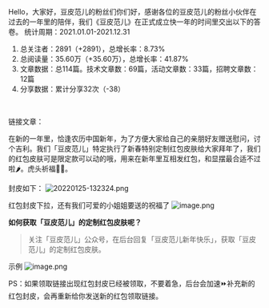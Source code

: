 Hello，大家好，豆皮范儿的粉丝们你们好，感谢各位的豆皮范儿的粉丝小伙伴在过去的一年里的陪伴，我们《豆皮范儿》在正式成立快一年的时间里交出以下的答卷。
统计周期：2021.01.01-2021.12.31


1. 总关注者：2891（+2891），总增长率：8.73%
1. 总阅读量：35.60万（+35.60万），总增长率：41.87%
1. 文章数据：总114篇。技术文章数：69篇，活动文章数：33篇，招聘文章数：12篇
1. 分享数据：累计分享32次（-38）

​

链接文章：


在新的一年里，恰逢农历中国新年，为了方便大家给自己的亲朋好友赠送慰问，讨个吉利。我们「豆皮范儿」特定执行了新春特别定制红包皮肤给大家拜年了，我们的红包皮肤可是限定款可以动的哦，用来在新年里互相发红包，和显摆最合适不过啦🌶。虎头祈福🙏🏻。
​

封皮如下：
![20220125-132324.png](https://cdn.nlark.com/yuque/0/2022/png/276016/1643545564906-05718a4d-7a75-469e-849f-6d7bdb06ae51.png#clientId=u6004182a-3c12-4&crop=0&crop=0&crop=1&crop=1&from=paste&height=373&id=u72d879fe&margin=%5Bobject%20Object%5D&name=20220125-132324.png&originHeight=746&originWidth=558&originalType=binary&ratio=1&rotation=0&showTitle=false&size=497852&status=done&style=none&taskId=ue0c2ef19-da46-46b4-a31d-83ed89d700e&title=&width=279)


红包封皮下拉，还有我们可爱的小姐姐要送的祝福了
![image.png](https://cdn.nlark.com/yuque/0/2022/png/276016/1643548475549-d690bac6-b0b9-4331-a8b9-eb2f16a6a0b7.png#clientId=u6004182a-3c12-4&crop=0&crop=0&crop=1&crop=1&from=paste&height=311&id=ucb1ca6cb&margin=%5Bobject%20Object%5D&name=image.png&originHeight=494&originWidth=360&originalType=binary&ratio=1&rotation=0&showTitle=false&size=205895&status=done&style=none&taskId=ud42df3af-81b7-4917-b46d-60268f667d0&title=&width=227)


**如何获取「豆皮范儿」的定制红包皮肤呢？**
> 关注「豆皮范儿」公众号，在后台回复「豆皮范儿新年快乐」，获取「豆皮范儿」的定制红包皮肤。

示例
![image.png](https://cdn.nlark.com/yuque/0/2022/png/276016/1643548171953-f5191c6f-ab9e-4b5f-86ff-fe3fc0b8622e.png#clientId=u6004182a-3c12-4&crop=0&crop=0&crop=1&crop=1&from=paste&height=922&id=ub603b2a9&margin=%5Bobject%20Object%5D&name=image.png&originHeight=2532&originWidth=1170&originalType=binary&ratio=1&rotation=0&showTitle=false&size=1241830&status=done&style=none&taskId=u1ee75d36-c3f3-4a9f-a4ad-ccd9fd60dc9&title=&width=426)


PS：如果领取链接出现红包封皮已经被领取，不要着急，后台会加速⏩补充新的红包封皮，会再重新给你发送新的红包领取链接。
